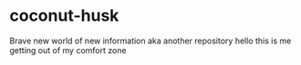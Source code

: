 # coconut-husk
Brave new world of new information aka another repository
	hello this is me getting out of my comfort zone
